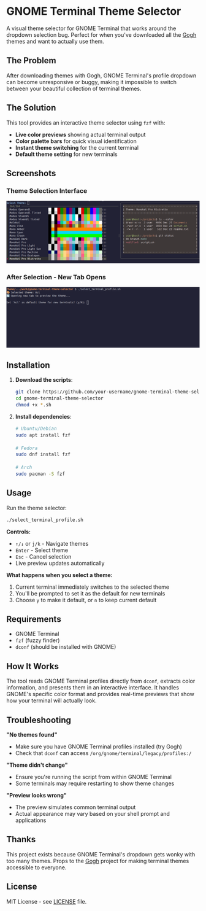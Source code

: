 # GNOME Terminal Theme Selector

A visual theme selector for GNOME Terminal that works around the dropdown selection bug. Perfect for when you've downloaded all the [Gogh](https://github.com/Gogh-Co/Gogh) themes and want to actually use them.

## The Problem

After downloading themes with Gogh, GNOME Terminal's profile dropdown can become unresponsive or buggy, making it impossible to switch between your beautiful collection of terminal themes.

## The Solution

This tool provides an interactive theme selector using `fzf` with:
- **Live color previews** showing actual terminal output
- **Color palette bars** for quick visual identification  
- **Instant theme switching** for the current terminal
- **Default theme setting** for new terminals

## Screenshots

### Theme Selection Interface
![Theme Selector](screenshots/theme-selector.png)

### After Selection - New Tab Opens
![Post Selection](screenshots/post-selection.png)

## Installation

1. **Download the scripts**:
   ```bash
   git clone https://github.com/your-username/gnome-terminal-theme-selector.git
   cd gnome-terminal-theme-selector
   chmod +x *.sh
   ```

2. **Install dependencies**:
   ```bash
   # Ubuntu/Debian
   sudo apt install fzf
   
   # Fedora
   sudo dnf install fzf
   
   # Arch
   sudo pacman -S fzf
   ```

## Usage

Run the theme selector:
```bash
./select_terminal_profile.sh
```

**Controls:**
- `↑/↓` or `j/k` - Navigate themes
- `Enter` - Select theme
- `Esc` - Cancel selection
- Live preview updates automatically

**What happens when you select a theme:**
1. Current terminal immediately switches to the selected theme
2. You'll be prompted to set it as the default for new terminals
3. Choose `y` to make it default, or `n` to keep current default

## Requirements

- GNOME Terminal
- `fzf` (fuzzy finder)
- `dconf` (should be installed with GNOME)

## How It Works

The tool reads GNOME Terminal profiles directly from `dconf`, extracts color information, and presents them in an interactive interface. It handles GNOME's specific color format and provides real-time previews that show how your terminal will actually look.

## Troubleshooting

**"No themes found"**
- Make sure you have GNOME Terminal profiles installed (try Gogh)
- Check that `dconf` can access `/org/gnome/terminal/legacy/profiles:/`

**"Theme didn't change"**
- Ensure you're running the script from within GNOME Terminal
- Some terminals may require restarting to show theme changes

**"Preview looks wrong"**
- The preview simulates common terminal output
- Actual appearance may vary based on your shell prompt and applications

## Thanks

This project exists because GNOME Terminal's dropdown gets wonky with too many themes. Props to the [Gogh](https://github.com/Gogh-Co/Gogh) project for making terminal themes accessible to everyone.

## License

MIT License - see [LICENSE](LICENSE) file.
